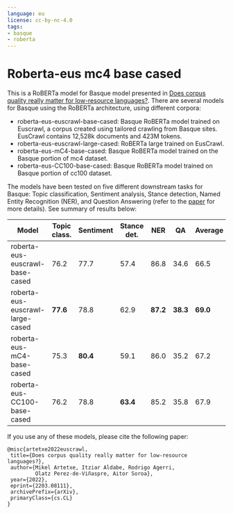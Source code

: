 ```yaml
---
language: eu
license: cc-by-nc-4.0
tags:
- basque
- roberta
---
```


# Roberta-eus mc4 base cased

This is a RoBERTa model for Basque model presented in [Does corpus quality really matter for low-resource languages?](https://arxiv.org/abs/2203.08111). There are several models for Basque using the RoBERTa architecture, using different corpora:

- roberta-eus-euscrawl-base-cased: Basque RoBERTa model trained on Euscrawl, a corpus created using tailored crawling from Basque sites. EusCrawl contains 12,528k documents and 423M tokens.
- roberta-eus-euscrawl-large-cased: RoBERTa large trained on EusCrawl.
- roberta-eus-mC4-base-cased: Basque RoBERTa model trained on the Basque portion of mc4 dataset.
- roberta-eus-CC100-base-cased: Basque RoBERTa model trained on  Basque portion of cc100 dataset.

The models have been tested on five different downstream tasks for Basque: Topic classification, Sentiment analysis, Stance detection, Named Entity Recognition (NER), and Question Answering (refer to the [paper](https://arxiv.org/abs/2203.08111) for more details). See summary of results below:


| Model                            | Topic class. | Sentiment | Stance det. |     NER  |     QA   | Average  |
|----------------------------------|--------------|-----------|-------------|----------|----------|----------|
| roberta-eus-euscrawl-base-cased  |         76.2 |      77.7 |        57.4 |    86.8  |    34.6  |    66.5  |
| roberta-eus-euscrawl-large-cased |     **77.6** |      78.8 |        62.9 | **87.2** | **38.3** | **69.0** |
| roberta-eus-mC4-base-cased       |         75.3 |  **80.4** |        59.1 |    86.0  |    35.2  |    67.2  |
| roberta-eus-CC100-base-cased     |         76.2 |      78.8 |    **63.4** |    85.2  |    35.8  |    67.9  |


If you use any of these models, please cite the following paper:

```
@misc{artetxe2022euscrawl,
 title={Does corpus quality really matter for low-resource languages?},
 author={Mikel Artetxe, Itziar Aldabe, Rodrigo Agerri,
         Olatz Perez-de-Viñaspre, Aitor Soroa},
 year={2022},
 eprint={2203.08111},
 archivePrefix={arXiv},
 primaryClass={cs.CL}
}
```
